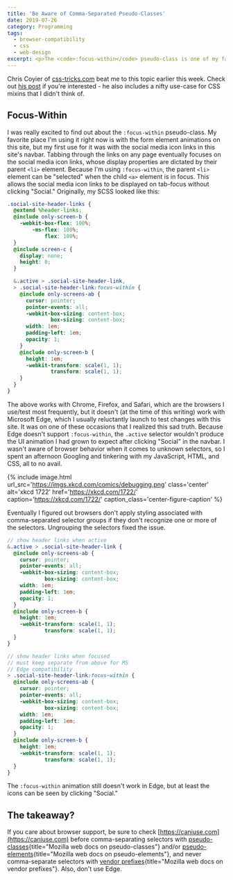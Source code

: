```yaml
---
title: 'Be Aware of Comma-Separated Pseudo-Classes'
date: 2019-07-26
category: Programming
tags:
  - browser-compatibility
  - css
  - web-design
excerpt: <p>The <code>:focus-within</code> pseudo-class is one of my favorite things to use in CSS, but placing it with comma-separated selectors can cause problems.</p>
---
```


Chris Coyier of [css-tricks.com](https://css-tricks.com) beat me to this topic earlier this week. Check out [his post](https://css-tricks.com/dont-comma-separate-focus-within-if-you-need-deep-browser-support/) if you're interested - he also includes a nifty use-case for CSS mixins that I didn't think of.

## Focus-Within

I was really excited to find out about the `:focus-within` pseudo-class. My favorite place I'm using it right now is with the form element animations on this site, but my first use for it was with the social media icon links in this site's navbar. Tabbing through the links on any page eventually focuses on the social media icon links, whose display properties are dictated by their parent `<li>` element. Because I'm using `:focus-within`, the parent `<li>` element can be "selected" when the child `<a>` element is in focus. This allows the social media icon links to be displayed on tab-focus without clicking "Social." Originally, my SCSS looked like this:

```scss
.social-site-header-links {
  @extend %header-links;
  @include only-screen-b {
    -webkit-box-flex: 100%;
        -ms-flex: 100%;
            flex: 100%;
  }
  @include screen-c {
    display: none;
    height: 0;
  }

  &.active > .social-site-header-link,
  > .social-site-header-link:focus-within {
    @include only-screens-ab {
      cursor: pointer;
      pointer-events: all;
      -webkit-box-sizing: content-box;
              box-sizing: content-box;
      width: 1em;
      padding-left: 1em;
      opacity: 1;
    }
    @include only-screen-b {
      height: 1em;
      -webkit-transform: scale(1, 1);
              transform: scale(1, 1);
    }
  }
}
```

The above works with Chrome, Firefox, and Safari, which are the browsers I use/test most frequently, but it doesn't (at the time of this writing) work with Microsoft Edge, which I usually reluctantly launch to test changes with this site. It was on one of these occasions that I realized this sad truth. Because Edge doesn't support `:focus-within`, the `.active` selector wouldn't produce the UI animation I had grown to expect after clicking "Social" in the navbar. I wasn't aware of browser behavior when it comes to unknown selectors, so I spent an afternoon Googling and tinkering with my JavaScript, HTML, and CSS, all to no avail.

{% include image.html url_src='https://imgs.xkcd.com/comics/debugging.png'
                      class='center'
                      alt='xkcd 1722'
                      href='https://xkcd.com/1722/'
                      caption='<a href="https://xkcd.com/1722/">https://xkcd.com/1722/</a>'
                      caption_class='center-figure-caption' %}

Eventually I figured out browsers don't apply styling associated with comma-separated selector groups if they don't recognize one or more of the selectors. Ungrouping the selectors fixed the issue.

```scss
// show header links when active
&.active > .social-site-header-link {
  @include only-screens-ab {
    cursor: pointer;
    pointer-events: all;
    -webkit-box-sizing: content-box;
            box-sizing: content-box;
    width: 1em;
    padding-left: 1em;
    opacity: 1;
  }
  @include only-screen-b {
    height: 1em;
    -webkit-transform: scale(1, 1);
            transform: scale(1, 1);
  }
}

// show header links when focused
// must keep separate from above for MS
// Edge compatibility
> .social-site-header-link:focus-within {
  @include only-screens-ab {
    cursor: pointer;
    pointer-events: all;
    -webkit-box-sizing: content-box;
            box-sizing: content-box;
    width: 1em;
    padding-left: 1em;
    opacity: 1;
  }
  @include only-screen-b {
    height: 1em;
    -webkit-transform: scale(1, 1);
            transform: scale(1, 1);
  }
}
```

The `:focus-within` animation still doesn't work in Edge, but at least the icons can be seen by clicking "Social."

## The takeaway?

If you care about browser support, be sure to check [https://caniuse.com](https://caniuse.com) before comma-separating selectors with [pseudo-classes](https://developer.mozilla.org/en-US/docs/Web/CSS/Pseudo-classes){title="Mozilla web docs on pseudo-classes"} and/or [pseudo-elements](https://developer.mozilla.org/en-US/docs/Web/CSS/Pseudo-elements){title="Mozilla web docs on pseudo-elements"}, and never comma-separate selectors with [vendor prefixes](https://developer.mozilla.org/en-US/docs/Glossary/Vendor_Prefix){title="Mozilla web docs on vendor prefixes"}. Also, don't use Edge.
